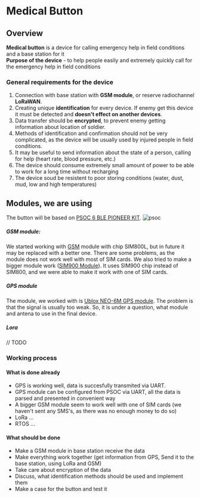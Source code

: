 # Medical Button
  
## Overview
**Medical button** is a device for calling emergency help in field conditions and a base station for it  
**Purpose of the device** - to help people easily and extremely quickly call for the emergency help in field conditions

### General requirements for the device

1. Connection with base station with **GSM module**, or reserve radiochannel **LoRaWAN**.
2. Creating unique **identification** for every device. If enemy get this device it must be detected and **doesn't effect on another devices**.
3. Data transfer should be **encrypted**, to prevent enemy getting information about location of soldier.
4. Methods of identification and confirmation should not be very complicated, as the device will be usually used by injured people in field conditions.
5. It may be useful to send information about the state of a person, calling for help (heart rate, blood pressure, etc.)
6. The device should consume extremely small amount of power to be able to work for a long time without recharging
7. The device soud be resistent to poor storing conditions (water, dust, mud, low and high temperatures)

## Modules, we are using
The button will be based on [PSOC 6 BLE PIONEER KIT](https://www.cypress.com/documentation/development-kitsboards/psoc-6-ble-pioneer-kit-cy8ckit-062-ble).
![psoc](https://user-images.githubusercontent.com/35429810/71412816-fb660980-2657-11ea-8a27-c2d4c0a31732.png)


##### GSM module:
We started working with [GSM](https://www.faranux.com/product/sim800l-v2-0-5v-wirelessgsm-gprs-module-quad-band/) module with chip SIM800L, but in future it may be replaced with a better one. There are some problems, as the module does not work well with most of SIM cards. We also tried to make a bigger module work ([SIM900 Module](https://www.itead.cc/sim900-sim900a-gsm-gprs-minimum-system-module.html)). It uses SIM900 chip instead of SIM800, and we were able to make it work with one of SIM cards.
##### GPS module
The module, we worked with is [Ublox NEO-6M GPS module](https://www.electroschematics.com/neo-6m-gps-module/). The problem is that the signal is usually too weak. So, it is under a question, what module and antena to use in the final device.
##### Lora
// TODO


### Working process
#### What is done already
- GPS is working well, data is succesfully transmited via UART.
- GPS module can be configured from PSOC via UART, all the data is parsed and presented in convenient way
- A bigger GSM module seem to work well with one of SIM cards (we haven't sent any SMS's, as there was no enough money to do so) 
- LoRa ...
- RTOS ...

#### What should be done
- Make a GSM module in base station receive the data
- Make everything work together (get information from GPS, Send it to the base station, using LoRa and GSM)
- Take care about encryption of the data
- Discuss, what identification methods should be used and implement them
- Make a case for the button and test it
